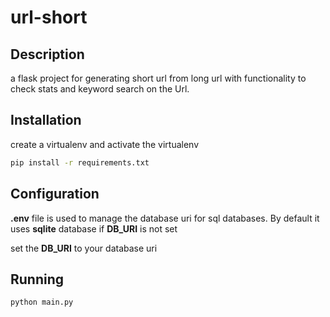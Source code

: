 # url-short
## Description
 a flask project for generating short url from long url with functionality to check stats and keyword search on the Url.
## Installation
create a virtualenv and activate the virtualenv 
  ```bash
  pip install -r requirements.txt
  ```
## Configuration
**.env** file is used to manage the database uri for sql databases.
By default it uses **sqlite** database if **DB_URI** is not set

set the **DB_URI** to your database uri 

## Running
```bash
python main.py
```
